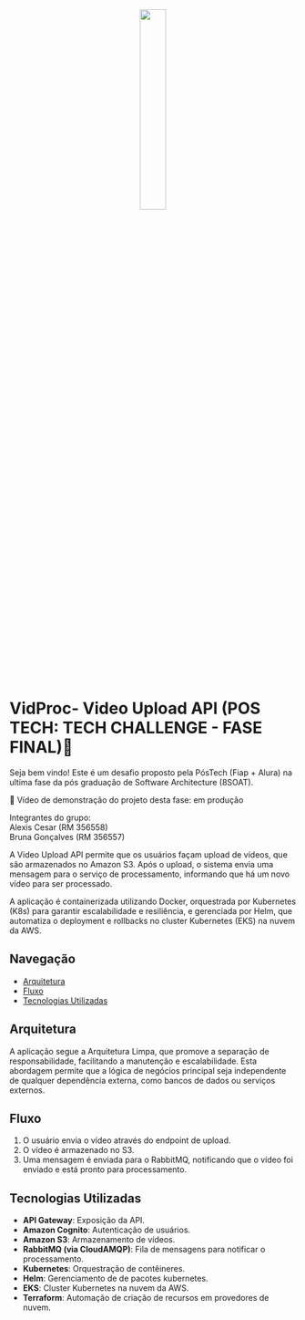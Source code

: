 <div align="center">
<img src="https://github.com/user-attachments/assets/208a0ebb-ca7c-4b0b-9f68-0b35050a9880" width="30%" />
</div>

# VidProc- Video Upload API (POS TECH: TECH CHALLENGE - FASE FINAL)🚀

Seja bem vindo! Este é um desafio proposto pela PósTech (Fiap + Alura) na ultima fase da pós graduação de Software Architecture (8SOAT).

📼 Vídeo de demonstração do projeto desta fase: em produção

Integrantes do grupo:<br>
Alexis Cesar (RM 356558)<br>
Bruna Gonçalves (RM 356557)

A Video Upload API permite que os usuários façam upload de vídeos, que são armazenados no Amazon S3. Após o upload, o sistema envia uma mensagem para o serviço de processamento, informando que há um novo vídeo para ser processado.

A aplicação é containerizada utilizando Docker, orquestrada por Kubernetes (K8s) para garantir escalabilidade e resiliência, e gerenciada por Helm, que automatiza o deployment e rollbacks no cluster Kubernetes (EKS) na nuvem da AWS.

## Navegação
- [Arquitetura](#arquitetura)
- [Fluxo](#funcionalidades)
- [Tecnologias Utilizadas](#tecnologias-utilizadas)

## Arquitetura

A aplicação segue a Arquitetura Limpa, que promove a separação de responsabilidade, facilitando a manutenção e escalabilidade. Esta abordagem permite que a lógica de negócios principal seja independente de qualquer dependência externa, como bancos de dados ou serviços externos.

## Fluxo
 
1. O usuário envia o vídeo através do endpoint de upload.
2. O vídeo é armazenado no S3.
3. Uma mensagem é enviada para o RabbitMQ, notificando que o vídeo foi enviado e está pronto para processamento.

## Tecnologias Utilizadas
 
- **API Gateway**: Exposição da API.
- **Amazon Cognito**: Autenticação de usuários.
- **Amazon S3**: Armazenamento de vídeos.
- **RabbitMQ (via CloudAMQP)**: Fila de mensagens para notificar o processamento.
- **Kubernetes**: Orquestração de contêineres.
- **Helm**: Gerenciamento de de pacotes kubernetes.
- **EKS**: Cluster Kubernetes na nuvem da AWS.
- **Terraform**: Automação de criação de recursos em provedores de nuvem.
